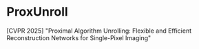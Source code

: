 # ProxUnroll
[CVPR 2025]  "Proximal Algorithm Unrolling: Flexible and Efficient Reconstruction Networks for Single-Pixel Imaging"
